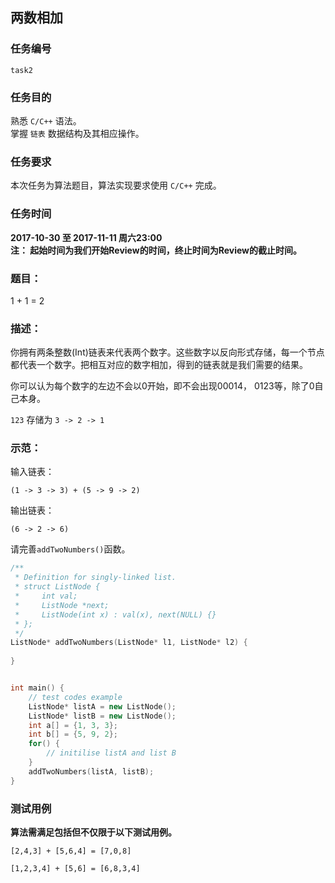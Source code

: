 ## 两数相加
### 任务编号
`task2`

### 任务目的
熟悉 `C/C++` 语法。  
掌握 `链表` 数据结构及其相应操作。

### 任务要求
本次任务为算法题目，算法实现要求使用 `C/C++` 完成。

### 任务时间
**2017-10-30 至 2017-11-11 周六23:00**  
__注： 起始时间为我们开始Review的时间，终止时间为Review的截止时间。__

### 题目：
1 + 1 = 2

### 描述：
你拥有两条整数(Int)链表来代表两个数字。这些数字以反向形式存储，每一个节点都代表一个数字。把相互对应的数字相加，得到的链表就是我们需要的结果。

你可以认为每个数字的左边不会以0开始，即不会出现00014， 0123等，除了0自己本身。

`123` 存储为 `3 -> 2 -> 1`

### 示范：
输入链表：

```
(1 -> 3 -> 3) + (5 -> 9 -> 2)
```

输出链表：

```
(6 -> 2 -> 6)
```

请完善`addTwoNumbers()`函数。

```C++
/**
 * Definition for singly-linked list.
 * struct ListNode {
 *     int val;
 *     ListNode *next;
 *     ListNode(int x) : val(x), next(NULL) {}
 * };
 */
ListNode* addTwoNumbers(ListNode* l1, ListNode* l2) {
        
}


int main() {
	// test codes example
	ListNode* listA = new ListNode();
	ListNode* listB = new ListNode();
	int a[] = {1, 3, 3};
	int b[] = {5, 9, 2};
	for() {
		// initilise listA and list B
	}
	addTwoNumbers(listA, listB);
}
```

### 测试用例
**算法需满足包括但不仅限于以下测试用例。**

```
[2,4,3] + [5,6,4] = [7,0,8]

[1,2,3,4] + [5,6] = [6,8,3,4]
```